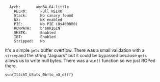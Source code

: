 ```
  Arch:       amd64-64-little
    RELRO:      Full RELRO
    Stack:      No canary found
    NX:         NX enabled
    PIE:        No PIE (0x400000)
    RUNPATH:    b'$ORIGIN'
    SHSTK:      Enabled
    IBT:        Enabled
    Stripped:   No
```

It's a simple `gets` buffer overflow. There was a small validation with a `strcmp`and the string "Jaguars" but it could be bypassed because `gets` allows us to write null bytes. There was a `win()` function so we just ROPed there.

`sun{It4chI_b3ats_0b!to_nO_d!ff}`
